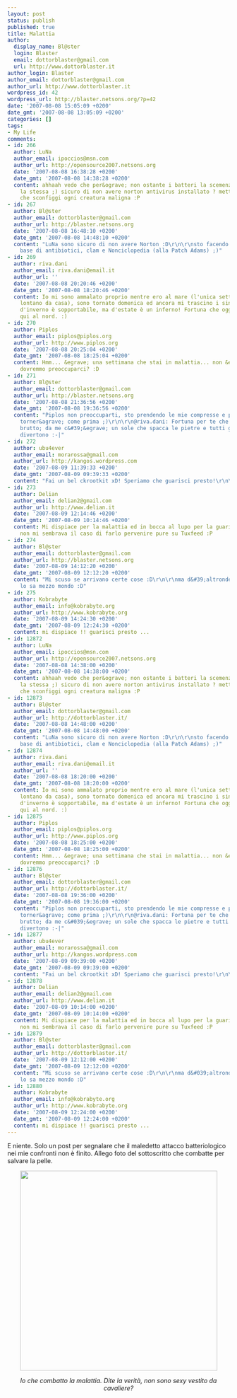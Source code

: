 ```yaml
---
layout: post
status: publish
published: true
title: Malattia
author:
  display_name: Bl@ster
  login: Blaster
  email: dottorblaster@gmail.com
  url: http://www.dottorblaster.it
author_login: Blaster
author_email: dottorblaster@gmail.com
author_url: http://www.dottorblaster.it
wordpress_id: 42
wordpress_url: http://blaster.netsons.org/?p=42
date: '2007-08-08 15:05:09 +0200'
date_gmt: '2007-08-08 13:05:09 +0200'
categories: []
tags:
- My Life
comments:
- id: 266
  author: LuNa
  author_email: ipoccios@msn.com
  author_url: http://opensource2007.netsons.org
  date: '2007-08-08 16:38:28 +0200'
  date_gmt: '2007-08-08 14:38:28 +0200'
  content: ahhaah vedo che per&ograve; non ostante i batteri la scemenza rimane sempre
    la stessa ;) sicuro di non avere norton antivirus installato ? metti clam e vedi
    che sconfiggi ogni creatura maligna :P
- id: 267
  author: Bl@ster
  author_email: dottorblaster@gmail.com
  author_url: http://blaster.netsons.org
  date: '2007-08-08 16:48:10 +0200'
  date_gmt: '2007-08-08 14:48:10 +0200'
  content: "LuNa sono sicuro di non avere Norton :D\r\n\r\nsto facendo una cura a
    base di antibiotici, clam e Nonciclopedia (alla Patch Adams) ;)"
- id: 269
  author: riva.dani
  author_email: riva.dani@email.it
  author_url: ''
  date: '2007-08-08 20:20:46 +0200'
  date_gmt: '2007-08-08 18:20:46 +0200'
  content: Io mi sono ammalato proprio mentre ero al mare (l'unica settimana di ferie
    lontano da casa), sono tornato domenica ed ancora mi trascino i sintomi. Ammalarsi
    d'inverno è sopportabile, ma d'estate è un inferno! Fortuna che oggi c'era brutto
    qui al nord. :)
- id: 270
  author: Piplos
  author_email: piplos@piplos.org
  author_url: http://www.piplos.org
  date: '2007-08-08 20:25:04 +0200'
  date_gmt: '2007-08-08 18:25:04 +0200'
  content: Hmm... &egrave; una settimana che stai in malattia... non &egrave; che
    dovremmo preoccuparci? :D
- id: 271
  author: Bl@ster
  author_email: dottorblaster@gmail.com
  author_url: http://blaster.netsons.org
  date: '2007-08-08 21:36:56 +0200'
  date_gmt: '2007-08-08 19:36:56 +0200'
  content: "Piplos non preoccuparti, sto prendendo le mie compresse e presto tutto
    torner&agrave; come prima ;)\r\n\r\n@riva.dani: Fortuna per te che c&#39;&egrave;
    brutto; da me c&#39;&egrave; un sole che spacca le pietre e tutti giocano e si
    divertono :-|"
- id: 272
  author: ubu4ever
  author_email: morarossa@gmail.com
  author_url: http://kangos.wordpress.com
  date: '2007-08-09 11:39:33 +0200'
  date_gmt: '2007-08-09 09:39:33 +0200'
  content: "Fai un bel ckrootkit xD! Speriamo che guarisci presto!\r\n\r\nciao"
- id: 273
  author: Delian
  author_email: delian2@gmail.com
  author_url: http://www.delian.it
  date: '2007-08-09 12:14:46 +0200'
  date_gmt: '2007-08-09 10:14:46 +0200'
  content: Mi dispiace per la malattia ed in bocca al lupo per la guarigione.. ma
    non mi sembrava il caso di farlo pervenire pure su Tuxfeed :P
- id: 274
  author: Bl@ster
  author_email: dottorblaster@gmail.com
  author_url: http://blaster.netsons.org
  date: '2007-08-09 14:12:20 +0200'
  date_gmt: '2007-08-09 12:12:20 +0200'
  content: "Mi scuso se arrivano certe cose :D\r\n\r\nma d&#39;altronde cos&igrave;
    lo sa mezzo mondo :D"
- id: 275
  author: Kobrabyte
  author_email: info@kobrabyte.org
  author_url: http://www.kobrabyte.org
  date: '2007-08-09 14:24:30 +0200'
  date_gmt: '2007-08-09 12:24:30 +0200'
  content: mi dispiace !! guarisci presto ...
- id: 12872
  author: LuNa
  author_email: ipoccios@msn.com
  author_url: http://opensource2007.netsons.org
  date: '2007-08-08 14:38:00 +0200'
  date_gmt: '2007-08-08 14:38:00 +0200'
  content: ahhaah vedo che per&ograve; non ostante i batteri la scemenza rimane sempre
    la stessa ;) sicuro di non avere norton antivirus installato ? metti clam e vedi
    che sconfiggi ogni creatura maligna :P
- id: 12873
  author: Bl@ster
  author_email: dottorblaster@gmail.com
  author_url: http://dottorblaster.it/
  date: '2007-08-08 14:48:00 +0200'
  date_gmt: '2007-08-08 14:48:00 +0200'
  content: "LuNa sono sicuro di non avere Norton :D\r\n\r\nsto facendo una cura a
    base di antibiotici, clam e Nonciclopedia (alla Patch Adams) ;)"
- id: 12874
  author: riva.dani
  author_email: riva.dani@email.it
  author_url: ''
  date: '2007-08-08 18:20:00 +0200'
  date_gmt: '2007-08-08 18:20:00 +0200'
  content: Io mi sono ammalato proprio mentre ero al mare (l'unica settimana di ferie
    lontano da casa), sono tornato domenica ed ancora mi trascino i sintomi. Ammalarsi
    d'inverno è sopportabile, ma d'estate è un inferno! Fortuna che oggi c'era brutto
    qui al nord. :)
- id: 12875
  author: Piplos
  author_email: piplos@piplos.org
  author_url: http://www.piplos.org
  date: '2007-08-08 18:25:00 +0200'
  date_gmt: '2007-08-08 18:25:00 +0200'
  content: Hmm... &egrave; una settimana che stai in malattia... non &egrave; che
    dovremmo preoccuparci? :D
- id: 12876
  author: Bl@ster
  author_email: dottorblaster@gmail.com
  author_url: http://dottorblaster.it/
  date: '2007-08-08 19:36:00 +0200'
  date_gmt: '2007-08-08 19:36:00 +0200'
  content: "Piplos non preoccuparti, sto prendendo le mie compresse e presto tutto
    torner&agrave; come prima ;)\r\n\r\n@riva.dani: Fortuna per te che c&#039;&egrave;
    brutto; da me c&#039;&egrave; un sole che spacca le pietre e tutti giocano e si
    divertono :-|"
- id: 12877
  author: ubu4ever
  author_email: morarossa@gmail.com
  author_url: http://kangos.wordpress.com
  date: '2007-08-09 09:39:00 +0200'
  date_gmt: '2007-08-09 09:39:00 +0200'
  content: "Fai un bel ckrootkit xD! Speriamo che guarisci presto!\r\n\r\nciao"
- id: 12878
  author: Delian
  author_email: delian2@gmail.com
  author_url: http://www.delian.it
  date: '2007-08-09 10:14:00 +0200'
  date_gmt: '2007-08-09 10:14:00 +0200'
  content: Mi dispiace per la malattia ed in bocca al lupo per la guarigione.. ma
    non mi sembrava il caso di farlo pervenire pure su Tuxfeed :P
- id: 12879
  author: Bl@ster
  author_email: dottorblaster@gmail.com
  author_url: http://dottorblaster.it/
  date: '2007-08-09 12:12:00 +0200'
  date_gmt: '2007-08-09 12:12:00 +0200'
  content: "Mi scuso se arrivano certe cose :D\r\n\r\nma d&#039;altronde cos&igrave;
    lo sa mezzo mondo :D"
- id: 12880
  author: Kobrabyte
  author_email: info@kobrabyte.org
  author_url: http://www.kobrabyte.org
  date: '2007-08-09 12:24:00 +0200'
  date_gmt: '2007-08-09 12:24:00 +0200'
  content: mi dispiace !! guarisci presto ...
---
```

<p>E niente. Solo un post per segnalare che il maledetto attacco batteriologico nei mie confronti non è finito. Allego foto del sottoscritto che combatte per salvare la pelle.</p>
<p style="text-align: center"><img src="http://img366.imageshack.us/img366/852/060hh6.jpg" height="452" width="447" /></p>
<p style="text-align: center"><em>Io che combatto la malattia. Dite la verità, non sono sexy vestito da cavaliere?</em></p>
